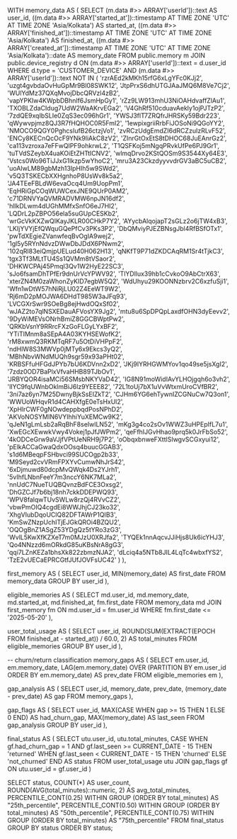 WITH memory_data AS (
  SELECT
    (m.data #>> ARRAY['userId'])::text AS user_id,
    ((m.data #>> ARRAY['started_at'])::timestamp AT TIME ZONE 'UTC' AT TIME ZONE 'Asia/Kolkata') AS started_at,
    ((m.data #>> ARRAY['finished_at'])::timestamp AT TIME ZONE 'UTC' AT TIME ZONE 'Asia/Kolkata') AS finished_at,
    ((m.data #>> ARRAY['created_at'])::timestamp AT TIME ZONE 'UTC' AT TIME ZONE 'Asia/Kolkata')::date AS memory_date
  FROM public.memory m
  JOIN public.device_registry d 
    ON (m.data #>> ARRAY['userId'])::text = d.user_id
  WHERE d.type = 'CUSTOMER_DEVICE'
    AND (m.data #>> ARRAY['userId'])::text NOT IN (
  'rzrAEd2kMKh15rfG6xLgYFc0KJj2', 'uzgt4gvbdaOvHuGpMr9Bl08SWK12', 'JtpPrxS6dhUTGJAaJMQ6M8Ve7Cj2', 
  'WUlYdMz37QXqMvojDbcQRVzl4zB2', 'vapYPKIw4KWpbDBhnlf6JsmHpGy1', 'rZz9LW913mhU3NiOAHdvaffZlAu1', 
  'TXOBLZdaCIdug7UdW2WaAKrvEGa2', 'V4GhRf510cduavAekly1ojPJTzP2', '7zdQE9xqIbSLIe0ZqS3ec096hGr1', 
  'YWSJ3flT7ZRQfrJHRSKy59Bdr223', 'qWywvpjmz8QJ3R7fHQHOC0R5FmI2', '1ewpixgriiRrbFiJOSoNi9QGoYY2', 
  'NMOCO9QGY0PghcsIufB26ctzjVo1', 'zvRCzUdgEmdZI6dRCZzuIzRLvF52', 'ENCy8KECnQcOcF9YNk9liAkC8zV2', 
  'ZInrGtOxEtS8tDHOC68JuEAnrGz2', 'ca113vzroxa7eFFwQlPF9ohkrwL2', 'T1QSFKoj5mNgqPRvkUfPe6PJ9Gr1', 
  'tuTVdSZeybX4uaKOiEtZHTtICNV2', 'wlmqDrvo2KStQOSm9S3544Xy64E3', 'Vstcs0Wo96TiJJxG1lkzp5wYhoC2', 
  'mru3A23CkzdyyvvdrGV3aBC5uCB2', 'uoAIwLM89gbMzh13IpHIh5w9SWd2', 'v5Q3TSKECbXXHgnhoP8UsWv8k5a2', 
  'JA4TEeFBLdW6evaOcq4Um9UopPm1', 'EqHRiGpCOqWUWCexJNE9QUrP0AM2', 'c71DRNVYaQVMRADVMW6npJN16df2', 
  'hllkDLwm4dUGhMMfxSnfO6eJ7HI2', 'LQDrL2pZBPO56ela5suGUpCESKb2', 'wrGcVkKXZwQIKayJKLR00CHkP7Y2', 
  'AYycbAlqojapT2sGLz2o6jTW4xB3', 'LKIjYVYjEfQWquGQePfCv3PKs3P2', 'DbQMviyPJEZBNsgJbl4RfBSfOTx1', 
  'pwTdXEgieZVanwfeqBvOgIA9wej2', '1gl5y5RYnNdvzDWwDbJDdX6PNwm2', '102qRl83eiQmjpUELud40H062H13', 
  'qNKfT9P71dZKDCAqRM1Sr4tTjkC3', 'tgx3Tf3MLtTU4Ss1QVMm8tVSaor2', 'DHKWCPAj45PmqI3Qv1W2HyE22SC3', 
  'sJo6fsamDhTPfEr9dnUrVcYPWV92', 'TlYDllux39hb1cCvkoO9AbCtrX63', 'xterZN4M0zaWhonZyKID7egbW5Q2', 
  'WdUhyu29KOONNzbrv2C6xzfuSji1', 'Wfn1wDtW57hNiRjLU02Z4EeWT9W2', 'Rj6mD2pMOJWA6DHdT985W3aJFq93',
  'LVCGXrSwr9SOeBg8ejHwdOQxSf02', 'wJAZ2to7qlNSXEDauAFVosYX9Jg2', 'mtu8u6SpDPQpLaxdfOHN3dyEevv2', 
  '9DyWiMEVsONrhBmiZ8GGCBWptPw2', 'QRKbVsnY9RRrcFXzGoFLGyLYxBF2', 'YTiTIMnm8aSEpA4A03KYHSEWofK2',
  'rM8xwmQ3RKMTqRF7u5OtDiVHPpF2', 'ndHlW8S3MWVp0jMTy6x9Ekcs3yQ2', 'MBhNbvWNdMUQh9sgr59x93aPHt02',
  'KRBSFfuHFGdJPYb7bU6KDVnn2xD2', 'JKj9IYRHGWMYov1qo49se5jsXgI2', '7zdz0OD7BaPlxVfvaHHB89TJbOv1', 
  'JRBYQOR4isaMCi56SMsbNKYVaD42', 'IG8N91moWidIAvYLHOjgqh6o3vh2', 'lIYC9fqUWnbOklmBiJ6lz9YEEE82', 
  '72L1toUj7bX1uVvWtxmUroCVfBR2', '3ni7az6yn7M25DwnyBjkSsEIZkT2', 'CJHm6YG6ehTywnIZCGNuCw7Q3on1', 
  'WWUoWHqvR1d4CAHXfgE0eTsHxUl2', 'XpHlrCWF0gNOwdeppbqdPosNPhD2', 'AKVoNOSYMIN6VYIhhiYuXEMCw9K2',
  'qJeN1gLmLsb2aRqBhF8seIwlLN52', 'mKg3g4co2sOv1WWZ3uHPEpIfL7u1', 'XwEGcXEwwkVwy4Vokej1pJfJWPm2',
  'qeFfhIJGvHhao9prq5k0JrFbSo52', '4kODCeGrw9aVJjfVPtUeNRH9j7P2', 'oObqxbnweFXttlSIwgvSCGxyui12', 
  'pElkACCaGwaQdxOOsq4buucGGAB3', 's1d6MBeqpFSHbvci99SUCOgp2b33', 'M9Seyd2cvVRmFPXYvCumwNhJrS42', 
  '6xDjmuwd80dcpMvQWqk4Ds2YJrh1', '5vIhfLNbnFeeY7m3nccY6NK7MLa2', 'nnUdC7NueTUQBQvnzBdFCE3Oxsg2', 
  'DhGZCJf7b6bj18nh7ckkDDEPWQ93', 'WPV8falqwTUvSWLw8rzQj4RVvCZ2', 'vbwPmOIQ4cgdEi8WWJhjCJ23ko32', 
  'XhgVIubDqoUClQ82DFTAWrP1QIB3', 'KmSwZNzpUchITjEJGkQROi4BZQU2', 'OQOgBnZ1ASgZ53YDgQz5tYRo3zG3', 
  'WvlL5KwXfKZXeT7m0MJzU0XRJfa2', 'TYQEk1nnAqcvJJiHjs8Uk6icYHJ3', 'Qo4NNzzd6mORkdG85uKBsNrA8gG3',
  'qqi7LZnKEZa1bhsXk822zbmzNJA2', 'dLciq4a5NTb8JIL4LqTc4wbxfYS2', 'TzE2vUECaEPRCGtfJUfJOVFsUC42'
    )
),

first_memory AS (
  SELECT user_id, MIN(memory_date) AS first_date
  FROM memory_data
  GROUP BY user_id
),

eligible_memories AS (
  SELECT 
    md.user_id, 
    md.memory_date, 
    md.started_at, 
    md.finished_at, 
    fm.first_date
  FROM memory_data md
  JOIN first_memory fm ON md.user_id = fm.user_id
  WHERE fm.first_date <= '2025-05-20'
),

user_total_usage AS (
  SELECT
    user_id,
    ROUND(SUM(EXTRACT(EPOCH FROM finished_at - started_at)) / 60.0, 2) AS total_minutes
  FROM eligible_memories
  GROUP BY user_id
),

-- churn/return classification
memory_gaps AS (
  SELECT
    em.user_id,
    em.memory_date,
    LAG(em.memory_date) OVER (PARTITION BY em.user_id ORDER BY em.memory_date) AS prev_date
  FROM eligible_memories em
),

gap_analysis AS (
  SELECT
    user_id,
    memory_date,
    prev_date,
    (memory_date - prev_date) AS gap
  FROM memory_gaps
),

gap_flags AS (
  SELECT
    user_id,
    MAX(CASE WHEN gap >= 15 THEN 1 ELSE 0 END) AS had_churn_gap,
    MAX(memory_date) AS last_seen
  FROM gap_analysis
  GROUP BY user_id
),

final_status AS (
  SELECT
    utu.user_id,
    utu.total_minutes,
    CASE 
      WHEN gf.had_churn_gap = 1 AND gf.last_seen >= CURRENT_DATE - 15 THEN 'returned'
      WHEN gf.last_seen < CURRENT_DATE - 15 THEN 'churned'
      ELSE 'not_churned'
    END AS status
  FROM user_total_usage utu
  JOIN gap_flags gf ON utu.user_id = gf.user_id
)

SELECT
  status,
  COUNT(*) AS user_count,
  ROUND(AVG(total_minutes)::numeric, 2) AS avg_total_minutes,
  PERCENTILE_CONT(0.25) WITHIN GROUP (ORDER BY total_minutes) AS "25th_percentile",
  PERCENTILE_CONT(0.50) WITHIN GROUP (ORDER BY total_minutes) AS "50th_percentile",
  PERCENTILE_CONT(0.75) WITHIN GROUP (ORDER BY total_minutes) AS "75th_percentile"
FROM final_status
GROUP BY status
ORDER BY status;
